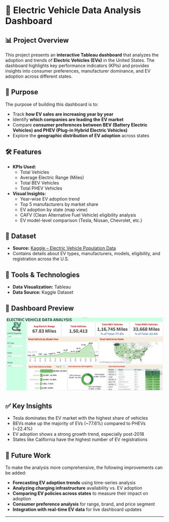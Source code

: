 # 🚗 Electric Vehicle Data Analysis Dashboard  

## 📊 Project Overview  
This project presents an **interactive Tableau dashboard** that analyzes the adoption and trends of **Electric Vehicles (EVs)** in the United States. The dashboard highlights key performance indicators (KPIs) and provides insights into consumer preferences, manufacturer dominance, and EV adoption across different states.  

## 🎯 Purpose  
The purpose of building this dashboard is to:  
- Track **how EV sales are increasing year by year**  
- Identify **which companies are leading the EV market**  
- Compare **consumer preferences between BEV (Battery Electric Vehicles) and PHEV (Plug-in Hybrid Electric Vehicles)**  
- Explore the **geographic distribution of EV adoption** across states  

## 🛠 Features  
- **KPIs Used:**  
  - Total Vehicles  
  - Average Electric Range (Miles)  
  - Total BEV Vehicles  
  - Total PHEV Vehicles  
- **Visual Insights:**  
  - Year-wise EV adoption trend  
  - Top 5 manufacturers by market share  
  - EV adoption by state (map view)  
  - CAFV (Clean Alternative Fuel Vehicle) eligibility analysis  
  - EV model-level comparison (Tesla, Nissan, Chevrolet, etc.)  

## 📂 Dataset  
- **Source:** [Kaggle – Electric Vehicle Population Data](https://www.kaggle.com/)  
- Contains details about EV types, manufacturers, models, eligibility, and registration across the U.S.  

## 🧰 Tools & Technologies  
- **Data Visualization:** Tableau  
- **Data Source:** Kaggle Dataset  

## 📸 Dashboard Preview  
![EV Dashboard Screenshot](https://github.com/tushar0215/Electric_Vehicle_data_analysis/blob/main/Electric%20Vehicle%20Dashboard.png)  

## ✅ Key Insights  
- Tesla dominates the EV market with the highest share of vehicles  
- BEVs make up the majority of EVs (~77.6%) compared to PHEVs (~22.4%)  
- EV adoption shows a strong growth trend, especially post-2018  
- States like California have the highest number of EV registrations  

## 🔮 Future Work  
To make the analysis more comprehensive, the following improvements can be added:  
- **Forecasting EV adoption trends** using time-series analysis  
- **Analyzing charging infrastructure** availability vs. EV adoption  
- **Comparing EV policies across states** to measure their impact on adoption  
- **Consumer preference analysis** for range, brand, and price segment  
- **Integration with real-time EV data** for live dashboard updates  

---


